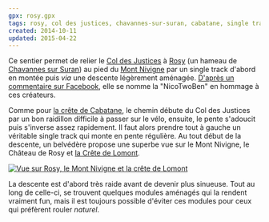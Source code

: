 ```yaml
---
gpx: rosy.gpx
tags: rosy, col des justices, chavannes-sur-suran, cabatane, single track, vidéo
created: 2014-10-11
updated: 2015-04-22
---
```


Ce sentier permet de relier le [Col des Justices](/tags/col-des-justices/) à
[Rosy](/tags/rosy/) (un hameau de [Chavannes sur
Suran](/tags/chavannes-sur-suran/)) au pied du [Mont
Nivigne](/tags/mont-nivigne/) par un single track d'abord en montée puis *via*
une descente légèrement aménagée. [D'après un commentaire sur
Facebook](https://www.facebook.com/permalink.php?story_fbid=1508408892741701&id=1508396026076321&comment_id=1575182536064336&offset=0&total_comments=1&comment_tracking={%22tn%22%3A%22R%22}),
elle se nomme la "NicoTwoBen" en hommage à ces créateurs.

Comme pour [la crête de Cabatane](/single-tracks/crete-de-la-cabatane/), le
chemin débute du Col des Justices par un bon raidillon difficile à passer sur le
vélo, ensuite, le pente s'adoucit puis s'inverse assez rapidement. Il faut alors
prendre tout à gauche un véritable single track qui monte en pente régulière. Au
tout début de la descente, un belvédère propose une superbe vue sur le Mont
Nivigne, le Château de Rosy et [la Crête de Lomont](/tags/lomont/).

<a href="/photos/rosy-nivigne-lomont/rosy.jpg"><img
src="/photos/rosy-nivigne-lomont/rosy_750.jpg" alt="Vue sur Rosy, le Mont
Nivigne et la crête de Lomont"></a>

La descente est d'abord très raide avant de devenir plus sinueuse. Tout au long
de celle-ci, se trouvent quelques modules aménagés qui la rendent
vraiment fun, mais il est toujours possible d'éviter ces modules pour ceux qui
préfèrent rouler *naturel*.
